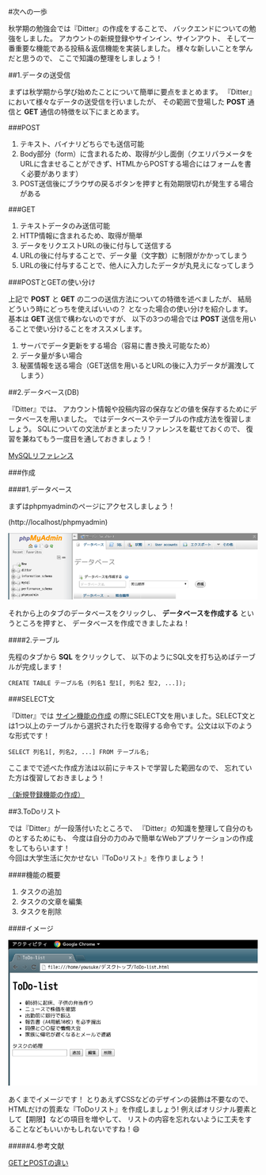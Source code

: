 #次への一歩

秋学期の勉強会では『Ditter』の作成をすることで、
バックエンドについての勉強をしました。
アカウントの新規登録やサインイン、サインアウト、
そして一番重要な機能である投稿＆返信機能を実装しました。
様々な新しいことを学んだと思うので、
ここで知識の整理をしましょう！

##1.データの送受信

まずは秋学期から学び始めたことについて簡単に要点をまとめます。
『Ditter』において様々なデータの送受信を行いましたが、
その範囲で登場した **POST** 通信と **GET** 通信の特徴を以下にまとめます。

###POST

1. テキスト、バイナリどちらでも送信可能
1. Body部分（form）に含まれるため、取得が少し面倒（クエリパラメータをURLに含ませることができず、HTMLからPOSTする場合にはフォームを書く必要があります）
1. POST送信後にブラウザの戻るボタンを押すと有効期限切れが発生する場合がある

###GET

1. テキストデータのみ送信可能
1. HTTP情報に含まれるため、取得が簡単
1. データをリクエストURLの後に付与して送信する
1. URLの後に付与することで、データ量（文字数）に制限がかかってしまう
1. URLの後に付与することで、他人に入力したデータが丸見えになってしまう

###POSTとGETの使い分け

上記で **POST** と **GET** の二つの送信方法についての特徴を述べましたが、
結局どういう時にどっちを使えばいいの？
となった場合の使い分けを紹介します。  
基本は **GET** 送信で構わないのですが、
以下の3つの場合では **POST** 送信を用いることで使い分けることをオススメします。

1. サーバでデータ更新をする場合（容易に書き換え可能なため）
1. データ量が多い場合
1. 秘匿情報を送る場合（GET送信を用いるとURLの後に入力データが漏洩してしまう）

##2.データベース(DB)

『Ditter』では、
アカウント情報や投稿内容の保存などの値を保存するためにデータベースを用いました。
ではデータベースやテーブルの作成方法を復習しましょう。
SQLについての文法がまとまったリファレンスを載せておくので、
復習を兼ねてもう一度目を通しておきましょう！

[MySQLリファレンス](https://github.com/dit-rohm/textbook/blob/master/common/mysql.md)

###作成

####1.データベース

まずはphpmyadminのページにアクセスしましょう！

(http://localhost/phpmyadmin)  

![phpmyadmin](./images/phpmyadmin.png)  

それから上のタブのデータベースをクリックし、
 **データベースを作成する** というところを押すと、
 データべースを作成できましたよね！

####2.テーブル

先程のタブから **SQL** をクリックして、
以下のようにSQL文を打ち込めばテーブルが完成します！

`CREATE TABLE テーブル名 (列名1 型1[, 列名2 型2, ...]);`

###SELECT文

『Ditter』では
[サイン機能の作成](https://github.com/dit-rohm/textbook/blob/master/autumn/signin/signin.md#2-セッションについて)
の際にSELECT文を用いました。SELECT文とは1つ以上のテーブルから選択された行を取得する命令です。公文は以下のような形式です！

`SELECT 列名1[, 列名2, ...] FROM テーブル名;`

ここまでで述べた作成方法は以前にテキストで学習した範囲なので、
忘れていた方は復習しておきましょう！

[（新規登録機能の作成）](https://github.com/dit-rohm/textbook/blob/master/autumn/signup/signup.md#1-データベースの作成phpmyadmin)

##3.ToDoリスト

では『Ditter』が一段落付いたところで、
『Ditter』の知識を整理して自分のものとするためにも、
今度は自分の力のみで簡単なWebアプリケーションの作成をしてもらいます！  
今回は大学生活に欠かせない『ToDoリスト』を作りましょう！

####機能の概要

1. タスクの追加
1. タスクの文章を編集
1. タスクを削除

####イメージ

![ToDo-list](./images/ToDo-list.png)  

あくまでイメージです！
とりあえずCSSなどのデザインの装飾は不要なので、
HTMLだけの質素な『ToDoリスト』を作成しましょう!
例えばオリジナル要素として【期限】などの項目を増やして、
リストの内容を忘れないように工夫をすることなどもいいかもしれないですね！:smile:

#####4.参考文献

[GETとPOSTの違い](http://scene-live.com/page.php?page=27)

